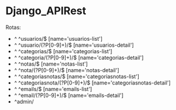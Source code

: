 # Django_APIRest

Rotas:
- ^ ^usuarios/$ [name='usuarios-list']
- ^ ^usuario/(?P<pk>[0-9]+)/$ [name='usuarios-detail']
- ^ ^categorias/$ [name='categorias-list']
- ^ ^categoria/(?P<pk>[0-9]+)/$ [name='categorias-detail']
- ^ ^notas/$ [name='notas-list']
- ^ ^nota/(?P<pk>[0-9]+)/$ [name='notas-detail']
- ^ ^categoriasnotas/$ [name='categoriasnotas-list']
- ^ ^categoriasnota/(?P<pk>[0-9]+)/$ [name='categoriasnotas-detail']
- ^ ^emails/$ [name='emails-list']
- ^ ^email/(?P<pk>[0-9]+)/$ [name='emails-detail']
- ^admin/
